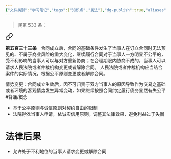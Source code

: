 ```yaml
---
{"文件类别":"学习笔记","tags":["知识点","民法"],"dg-publish":true,"aliases":["情势变更原则","情势变更制度"],"permalink":"/学习笔记studyup/民法总论/情势变更/","dgPassFrontmatter":true,"created":"2024-10-26T18:02:07.916+08:00","updated":"2024-10-26T18:28:49.524+08:00"}
---
```


>民第 533 条：
<div class="transclusion internal-embed is-loaded"><a class="markdown-embed-link" href="////#t533" aria-label="Open link"><svg xmlns="http://www.w3.org/2000/svg" width="24" height="24" viewBox="0 0 24 24" fill="none" stroke="currentColor" stroke-width="2" stroke-linecap="round" stroke-linejoin="round" class="svg-icon lucide-link"><path d="M10 13a5 5 0 0 0 7.54.54l3-3a5 5 0 0 0-7.07-7.07l-1.72 1.71"></path><path d="M14 11a5 5 0 0 0-7.54-.54l-3 3a5 5 0 0 0 7.07 7.07l1.71-1.71"></path></svg></a><div class="markdown-embed">



**第五百三十三条**　合同成立后，合同的基础条件发生了当事人在订立合同时无法预见的、不属于商业风险的重大变化，继续履行合同对于当事人一方明显不公平的，受不利影响的当事人可以与对方重新协商；在合理期限内协商不成的，当事人可以请求人民法院或者仲裁机构变更或者解除合同。
人民法院或者仲裁机构应当结合案件的实际情况，根据公平原则变更或者解除合同。 

</div></div>


情势变更：合同成立生效后，因不可归责于双方当事人的原因导致作为交易之基础或者环境的客观情势发生异常变动，如果继续按照合同约定履行债务显然有失公平 #背诵/概念 
- 基于公平原则与诚信原则对契约自由的限制
- 法院得依当事人申请，依诚实信用原则，调整其法律效果，避免利益过于失衡
# 法律后果
- 允许处于不利地位的当事人请求变更或解除合同